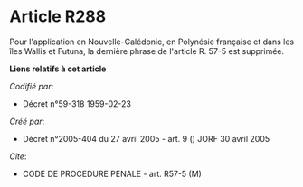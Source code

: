 # Article R288

Pour l'application en Nouvelle-Calédonie, en Polynésie française et dans les îles Wallis et Futuna, la dernière phrase de
l'article R. 57-5 est supprimée.

**Liens relatifs à cet article**

_Codifié par_:

  - Décret n°59-318 1959-02-23

_Créé par_:

  - Décret n°2005-404 du 27 avril 2005 - art. 9 () JORF 30 avril 2005

_Cite_:

  - CODE DE PROCEDURE PENALE - art. R57-5 (M)
